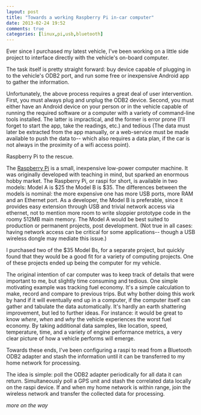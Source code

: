 ```yaml
---
layout: post
title: "Towards a working Raspberry Pi in-car computer"
date: 2013-02-24 19:52
comments: true
categories: [linux,pi,usb,bluetooth]
---
```


Ever since I purchased my latest vehicle, I've been working on a
little side project to interface directly with the vehicle's on-board
computer.

The task itself is pretty straight forward: buy device capable of
plugging in to the vehicle's ODB2 port, and run some free or
inexpensive Android app to gather the information.

Unfortunately, the above process requires a great deal of user
intervention.  First, you must always plug and unplug the ODB2 device.
Second, you must either have an Android device on your person or in
the vehicle capable of running the required software or a computer
with a variety of command-line tools installed.  The latter is
impractical, and the former is error prone (I'll forget to start the
app, take the readings, etc.) and tedious (The data must later be
extracted from the app manually, or a web-service must be made
available to push the data to-- which also requires a data plan, if
the car is not always in the proximity of a wifi access point).

Raspberry Pi to the rescue.

The [Raspberry Pi](http://www.raspberrypi.org) is a small, inexpensive
low-power computer machine.  It was originally developed with teaching
in mind, but sparked an enormous hobby market.  The Raspberry Pi, or
raspi for short, is available in two models: Model A is $25 the Model
B is $35. The differences between the models is nominal: the more
expensive one has more USB ports, more RAM and an Ethernet port.  As a
developer, the Model B is preferable, since it provides easy extension
through USB and trivial network access via ethernet, not to mention
more room to write sloppier prototype code in the roomy 512MB main
memory.  The Model A would be best suited to production or permanent
projects, post development.  (Not true in all cases: having network
access can be critical for some applications-- though a USB wireless
dongle may mediate this issue.)

I purchased two of the $35 Model Bs, for a separate project, but
quickly found that they would be a good fit for a variety of computing
projects.  One of these projects ended up being the computer for my
vehicle.

The original intention of car computer was to keep track of details
that were important to me, but slightly time consuming and tedious.
One simple motivating example was tracking fuel economy.  It's a
simple calculation to make, record and compare to previous trips.  But
why bother doing this work by hand if it will eventually end up in a
computer, if the computer itself can gather and tabulate the data
automatically.  It's hardly an earth shattering improvement, but led
to further ideas.  For instance: it would be great to know *where*,
*when* and *why* the vehicle experiences the worst fuel economy.  By
taking additional data samples, like location, speed, temperature,
time, and a variety of engine performance metrics, a very clear
picture of how a vehicle performs will emerge.

Towards these ends, I've been configuring a raspi to read from a
Bluetooth ODB2 adapter and stash the information until it can be
transferred to my home network for processing.

The idea is simple: poll the ODB2 adapter periodically for all data it
can return.  Simultaneously poll a GPS unit and stash the correlated
data locally on the raspi device.  If and when my home network is
within range, join the wireless network and transfer the collected
data for processing.

*more on the way*
